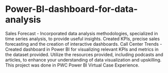 # Power-BI-dashboard-for-data-analysis
Sales Forecast - Incorporated data analysis methodologies, specialized in time series analysis, to provide useful insights.
                 Created KPIs, precise sales forecasting and the creation of interactive dashboards.
Call Center Trends - Created dashboard in Power BI for visualizing relevant KPIs and metrics in the dataset provided.
                     Utilize the resources provided, including podcasts and articles, to enhance your understanding of data visualization and upskilling.
                     This project was done in PWC Power BI Virtual Case Experience.
